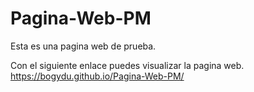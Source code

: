 # Pagina-Web-PM
Esta es una pagina web de prueba.

Con el siguiente enlace puedes visualizar la pagina web.
https://bogydu.github.io/Pagina-Web-PM/
